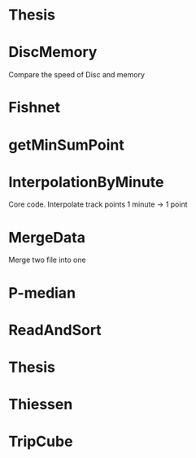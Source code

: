 # Thesis
# DiscMemory
Compare the speed of Disc and memory

# Fishnet

# getMinSumPoint


# InterpolationByMinute
Core code. Interpolate track points 1 minute -> 1 point

# MergeData
Merge two file into one

# P-median

# ReadAndSort

# Thesis

# Thiessen

# TripCube
